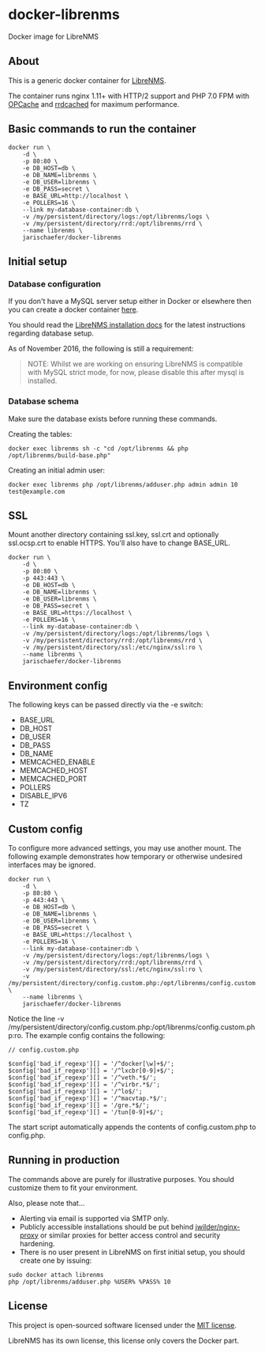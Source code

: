 # docker-librenms
Docker image for LibreNMS

## About

This is a generic docker container for [LibreNMS](http://www.librenms.org/).

The container runs nginx 1.11+ with HTTP/2 support and PHP 7.0 FPM
with [OPCache](http://php.net/manual/en/book.opcache.php) and [rrdcached](https://oss.oetiker.ch/rrdtool/doc/rrdcached.en.html)  for maximum
performance.

## Basic commands to run the container

	docker run \
		-d \
		-p 80:80 \
		-e DB_HOST=db \
		-e DB_NAME=librenms \
		-e DB_USER=librenms \
		-e DB_PASS=secret \
		-e BASE_URL=http://localhost \
		-e POLLERS=16 \
		--link my-database-container:db \
		-v /my/persistent/directory/logs:/opt/librenms/logs \
		-v /my/persistent/directory/rrd:/opt/librenms/rrd \
		--name librenms \
		jarischaefer/docker-librenms

## Initial setup

### Database configuration

If you don't have a MySQL server setup either in Docker or elsewhere then you can create a docker container [here](MYSQL.md).

You should read the [LibreNMS installation docs](http://docs.librenms.org/Installation/Installation-Ubuntu-1604-Nginx/)
for the latest instructions regarding database setup.

As of November 2016, the following is still a requirement:

> NOTE: Whilst we are working on ensuring LibreNMS is compatible with MySQL strict mode, for now, please disable this after mysql is installed.

### Database schema

Make sure the database exists before running these commands.

Creating the tables:

	docker exec librenms sh -c "cd /opt/librenms && php /opt/librenms/build-base.php"

Creating an initial admin user:

	docker exec librenms php /opt/librenms/adduser.php admin admin 10 test@example.com

## SSL

Mount another directory containing ssl.key, ssl.crt and optionally ssl.ocsp.crt to enable HTTPS.
You'll also have to change BASE_URL.

	docker run \
		-d \
		-p 80:80 \
		-p 443:443 \
		-e DB_HOST=db \
		-e DB_NAME=librenms \
		-e DB_USER=librenms \
		-e DB_PASS=secret \
		-e BASE_URL=https://localhost \
		-e POLLERS=16 \
		--link my-database-container:db \
		-v /my/persistent/directory/logs:/opt/librenms/logs \
		-v /my/persistent/directory/rrd:/opt/librenms/rrd \
		-v /my/persistent/directory/ssl:/etc/nginx/ssl:ro \
		--name librenms \
		jarischaefer/docker-librenms

## Environment config

The following keys can be passed directly via the -e switch:

* BASE_URL
* DB_HOST
* DB_USER
* DB_PASS
* DB_NAME
* MEMCACHED_ENABLE
* MEMCACHED_HOST
* MEMCACHED_PORT
* POLLERS
* DISABLE_IPV6
* TZ

## Custom config

To configure more advanced settings, you may use another mount.
The following example demonstrates how temporary or otherwise undesired
interfaces may be ignored.

	docker run \
		-d \
		-p 80:80 \
		-p 443:443 \
		-e DB_HOST=db \
		-e DB_NAME=librenms \
		-e DB_USER=librenms \
		-e DB_PASS=secret \
		-e BASE_URL=https://localhost \
		-e POLLERS=16 \
		--link my-database-container:db \
		-v /my/persistent/directory/logs:/opt/librenms/logs \
		-v /my/persistent/directory/rrd:/opt/librenms/rrd \
		-v /my/persistent/directory/ssl:/etc/nginx/ssl:ro \
		-v /my/persistent/directory/config.custom.php:/opt/librenms/config.custom.php:ro \
		--name librenms \
		jarischaefer/docker-librenms

Notice the line -v /my/persistent/directory/config.custom.php:/opt/librenms/config.custom.php:ro.
The example config contains the following:

```
// config.custom.php

$config['bad_if_regexp'][] = '/^docker[\w]+$/';
$config['bad_if_regexp'][] = '/^lxcbr[0-9]+$/';
$config['bad_if_regexp'][] = '/^veth.*$/';
$config['bad_if_regexp'][] = '/^virbr.*$/';
$config['bad_if_regexp'][] = '/^lo$/';
$config['bad_if_regexp'][] = '/^macvtap.*$/';
$config['bad_if_regexp'][] = '/gre.*$/';
$config['bad_if_regexp'][] = '/tun[0-9]+$/';
```

The start script automatically appends the contents of config.custom.php to config.php.

## Running in production

The commands above are purely for illustrative purposes.
You should customize them to fit your environment.

Also, please note that...

* Alerting via email is supported via SMTP only.
* Publicly accessible installations should be put behind
[jwilder/nginx-proxy](https://github.com/jwilder/nginx-proxy) or
similar proxies for better access control and security hardening.
* There is no user present in LibreNMS on first initial setup, you should create one by issuing:
```
sudo docker attach librenms
php /opt/librenms/adduser.php %USER% %PASS% 10
```

## License

This project is open-sourced software licensed under the [MIT license](http://opensource.org/licenses/MIT).

LibreNMS has its own license, this license only covers the Docker part.

